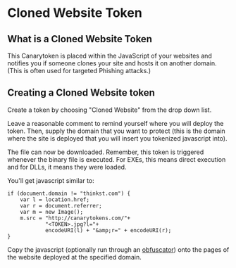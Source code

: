 # Cloned Website Token

## What is a Cloned Website Token

This Canarytoken is placed within the JavaScript of your websites and notifies you if someone clones your site and hosts it on another domain. (This is often used for targeted Phishing attacks.)

## Creating a Cloned Website token

Create a token by choosing "Cloned Website" from the drop down list.

Leave a reasonable comment to remind yourself where you will deploy the token. Then, supply the domain that you want to protect (this is the domain where the site is deployed that you will insert you tokenized javascript into).

The file can now be downloaded. Remember, this token is triggered whenever the binary file is executed. For EXEs, this means direct execution and for DLLs, it means they were loaded.

You'll get javascript similar to:

```javscript
if (document.domain != "thinkst.com") {
    var l = location.href;
    var r = document.referrer;
    var m = new Image();
    m.src = "http://canarytokens.com/"+
            "<TOKEN>.jpg?l="+
            encodeURI(l) + "&amp;r=" + encodeURI(r);
}
```

Copy the javascript (optionally run through an [obfuscator](https://www.google.com/search?q=JavaScript+Obfuscator)) onto the pages of the website deployed at the specified domain.
